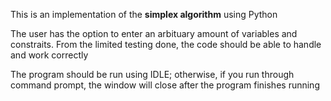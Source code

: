 This is an implementation of the **simplex algorithm** using Python

The user has the option to enter an arbituary amount of variables and constraits. From the limited testing done, the code should be able to handle and work correctly

The program should be run using IDLE; otherwise, if you run through command prompt, the window will close after the program finishes running